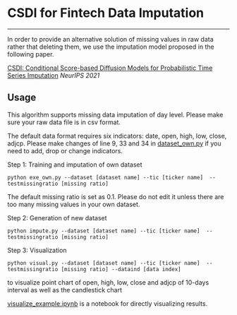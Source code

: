 # CSDI for Fintech Data Imputation

***
In order to provide an alternative solution of missing values in raw data rather that deleting them, we use the imputation model proposed in the following paper.

[CSDI: Conditional Score-based Diffusion Models for Probabilistic Time Series Imputation](https://arxiv.org/abs/2107.03502) *NeurIPS 2021*

## Usage
This algorithm supports missing data imputation of day level. Please make sure your raw data file is in csv format.   

The default data format requires six indicators: date, open, high, low, close, adjcp. Please make changes of line 9, 33 and 34 in [dataset_own.py](https://github.com/TradeMaster-NTU/TradeMaster/blob/main/data/CSDI/dataset_own.py) if you need to add, drop or change indicators.  

Step 1: Training and imputation of own dataset
   ```
   python exe_own.py --dataset [dataset name] --tic [ticker name]  --testmissingratio [missing ratio]
   ```
The default missing ratio is set as 0.1. Please do not edit it unless there are too many missing values in your own dataset.  


Step 2: Generation of new dataset
   ```
   python impute.py --dataset [dataset name] --tic [ticker name]  --testmissingratio [missing ratio]
   ```


Step 3: Visualization
   ```
   python visual.py --dataset [dataset name] --tic [ticker name]  --testmissingratio [missing ratio] --dataind [data index]
   ```
to visualize point chart of open, high, low, close and adjcp of 10-days interval as well as the candlestick chart

[visualize_example.ipynb](https://github.com/TradeMaster-NTU/TradeMaster/blob/main/visual_example.ipynb) is a notebook for directly visualizing results.



